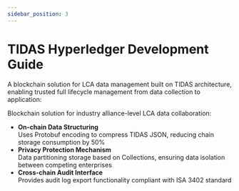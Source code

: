 ```yaml
---
sidebar_position: 3
---
```


# TIDAS Hyperledger Development Guide

A blockchain solution for LCA data management built on TIDAS architecture, enabling trusted full lifecycle management from data collection to application:

Blockchain solution for industry alliance-level LCA data collaboration:

- **On-chain Data Structuring**  
  Uses Protobuf encoding to compress TIDAS JSON, reducing chain storage consumption by 50%
- **Privacy Protection Mechanism**  
  Data partitioning storage based on Collections, ensuring data isolation between competing enterprises
- **Cross-chain Audit Interface**  
  Provides audit log export functionality compliant with ISA 3402 standard

